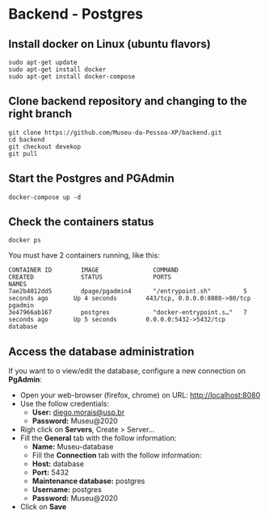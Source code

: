 # Backend - Postgres

## Install docker on Linux (ubuntu flavors)
```shell
sudo apt-get update
sudo apt-get install docker
sudo apt-get install docker-compose
```
## Clone backend repository and changing to the right branch
```shell
git clone https://github.com/Museu-da-Pessoa-XP/backend.git
cd backend
git checkout devekop
git pull
```

## Start the Postgres and PGAdmin
```shell
docker-compose up -d
```

## Check the containers status
```shell
docker ps
```
You must have 2 containers running, like this:
```shell
CONTAINER ID        IMAGE               COMMAND                  CREATED             STATUS              PORTS                           NAMES
7ae2b4012dd5        dpage/pgadmin4      "/entrypoint.sh"         5 seconds ago       Up 4 seconds        443/tcp, 0.0.0.0:8080->80/tcp   pgadmin
3e47966ab167        postgres            "docker-entrypoint.s…"   7 seconds ago       Up 5 seconds        0.0.0.0:5432->5432/tcp          database
```

## Access the database administration
<p>If you want to o view/edit the database, configure a new connection on <b>PgAdmin</b>:</p>

- Open your web-browser (firefox, chrome) on URL: <a href="http://localhost:8080">http://localhost:8080</a>
- Use the follow credentials:
  - <b>User:</b> diego.morais@usp.br
  - <b>Password:</b> Museu@2020 
- Righ click on <b>Servers</b>, Create > Server...
- Fill the <b>General</b> tab with the follow information:
  - <b>Name:</b> Museu-database
  - Fill the <b>Connection</b> tab with the follow information:
  - <b>Host:</b> database
  - <b>Port:</b> 5432
  - <b>Maintenance database:</b> postgres
  - <b>Username:</b> postgres
  - <b>Password:</b> Museu@2020
- Click on <b>Save</b>
 

